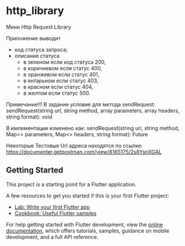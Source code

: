 # http_library

Мини Http Request Library

Приложение выводит 
 - код статуса запроса;
 - описание статуса  
   * в зеленом если код статуса 200, 
   * в коричневом если статус 400,  
   * в оранжевом если статус 401,
   * в янтарьном если статус 403,
   * в красном если статус 404,
   * в желтом если статус 500.
   
 Примечание!!!
 В задание условие для метода sendRequest:
 sendRequest(string url, string method, array parameters, array headers,
 string format): void
 
 В имлементации изменено как:
 sendRequest(string url, string method, Map<> parameters, Map<> headers,
 string format): Future<HttpResModel>
 

Некоторые Тестовые Url адреса находятся по ссылке:
 https://documenter.getpostman.com/view/8165175/2s8YsnXGAL

## Getting Started

This project is a starting point for a Flutter application.

A few resources to get you started if this is your first Flutter project:

- [Lab: Write your first Flutter app](https://docs.flutter.dev/get-started/codelab)
- [Cookbook: Useful Flutter samples](https://docs.flutter.dev/cookbook)

For help getting started with Flutter development, view the
[online documentation](https://docs.flutter.dev/), which offers tutorials,
samples, guidance on mobile development, and a full API reference.
